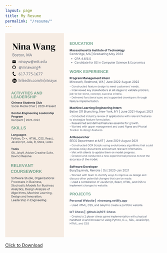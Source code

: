 ```yaml
---
layout: page
title: My Resume
permalink: "/resume/"
---
```


![My resume](../nina-wang-resume.png)

<a href="../nina-wang-resume-pdf.pdf" download>Click to Download</a>